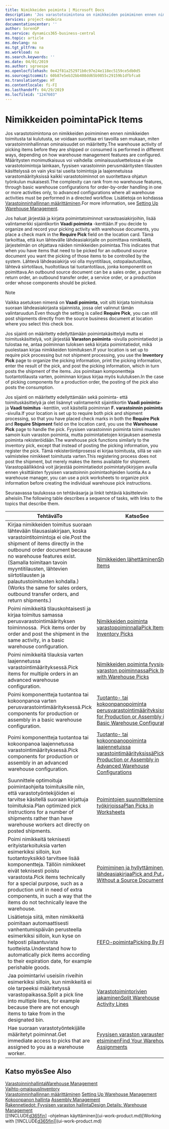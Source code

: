 ```yaml
---
title: Nimikkeiden poiminta | Microsoft Docs
description: 'Jos varastotoimintona on nimikkeiden poimiminen ennen nimikkeiden toimitusta tai kulutusta, se voidaan suorittaa eri tavoilla sen mukaan, miten varastoinninhallinnan ominaisuudet on määritetty. [Määritysten](../configure-warehouse-processes.md) monimutkaisuus voi vaihdella: ominaisuusluettelossa ei ole varastotoimintoja lainkaan, tilauskohtaisessa fyysisen varastoinnin perusmäärityksissä käsittelytoimintoja on vain muutama toiminto, kun laajennetuissa varastomäärityksissä kaikki varastotoiminnot tehdään ohjatun työnkulun mukaisesti.'
services: project-madeira
documentationcenter: ''
author: SorenGP
ms.service: dynamics365-business-central
ms.topic: article
ms.devlang: na
ms.tgt_pltfrm: na
ms.workload: na
ms.search.keywords: ''
ms.date: 04/01/2019
ms.author: sgroespe
ms.openlocfilehash: 0e42f81a252971b0c97e24e118ec5159ce5db0d5
ms.sourcegitcommit: 60b87e5eb32bb408dd65b9855c29159b1dfbfca8
ms.translationtype: HT
ms.contentlocale: fi-FI
ms.lasthandoff: 04/29/2019
ms.locfileid: "1247603"
---
```

# <a name="pick-items"></a><span data-ttu-id="ba57a-104">Nimikkeiden poiminta</span><span class="sxs-lookup"><span data-stu-id="ba57a-104">Pick Items</span></span>
<span data-ttu-id="ba57a-105">Jos varastotoimintona on nimikkeiden poimiminen ennen nimikkeiden toimitusta tai kulutusta, se voidaan suorittaa eri tavoilla sen mukaan, miten varastoinninhallinnan ominaisuudet on määritetty.</span><span class="sxs-lookup"><span data-stu-id="ba57a-105">The warehouse activity of picking items before they are shipped or consumed is performed in different ways, depending on how warehouse management features are configured.</span></span> <span data-ttu-id="ba57a-106">Määritysten monimutkaisuus voi vaihdella: ominaisuusluettelossa ei ole varastotoimintoja lainkaan, fyysisen varastoinnin perusmääritysten tilausten käsittelyssä on vain yksi tai useita toimintoja ja laajennetuissa varastomäärityksissä kaikki varastotoiminnot on suoritettava ohjatun työnkulun mukaisesti.</span><span class="sxs-lookup"><span data-stu-id="ba57a-106">The complexity can rank from no warehouse features, through basic warehouse configurations for order-by-order handling in one or more activities only, to advanced configurations where all warehouse activities must be performed in a directed workflow.</span></span> <span data-ttu-id="ba57a-107">Lisätietoja on kohdassa [Varastoinninhallinnan määrittäminen](warehouse-setup-warehouse.md).</span><span class="sxs-lookup"><span data-stu-id="ba57a-107">For more information, see [Setting Up Warehouse Management](warehouse-setup-warehouse.md).</span></span>

<span data-ttu-id="ba57a-108">Jos haluat järjestää ja kirjata poimintatoiminnot varastoasiakirjoihin, lisää valintamerkki sijaintikortin **Vaadi poiminta** -kenttään.</span><span class="sxs-lookup"><span data-stu-id="ba57a-108">If you decide to organize and record your picking activity with warehouse documents, you place a check mark in the **Require Pick** field on the location card.</span></span> <span data-ttu-id="ba57a-109">Tämä tarkoittaa, että kun lähtevälle lähdeasiakirjalle on poimittava nimikkeitä, järjestelmän on ohjattava näiden nimikkeiden poimintaa.</span><span class="sxs-lookup"><span data-stu-id="ba57a-109">This indicates that when you have items that need to be picked for an outbound source document you want the picking of those items to be controlled by the system.</span></span> <span data-ttu-id="ba57a-110">Lähtevä lähdeasiakirja voi olla myyntitilaus, ostopalautustilaus, lähtevä siirtotilaus, huoltotilaus tai tuotantotilaus, jonka komponentit on poimittava.</span><span class="sxs-lookup"><span data-stu-id="ba57a-110">An outbound source document can be a sales order, a purchase return order, an outbound transfer order, a service order, or a production order whose components should be picked.</span></span>

> [!NOTE]
> <span data-ttu-id="ba57a-111">Vaikka asetuksen nimenä on **Vaadi poiminta**, voit silti kirjata toimituksia suoraan lähdeasiakirjasta sijainnista, jossa olet valinnut tämän valintaruudun.</span><span class="sxs-lookup"><span data-stu-id="ba57a-111">Even though the setting is called **Require Pick**, you can still post shipments directly from the source business document at location where you select this check box.</span></span>

<span data-ttu-id="ba57a-112">Jos sijainti on määritetty edellyttämään poimintakäsittelyä mutta ei toimituskäsittelyä, voit järjestää **Varaston poiminta** -sivulla poimintatiedot ja tulostaa ne, antaa poiminnan tuloksen sekä kirjata poimintatiedot, mikä puolestaan kirjaa nimikkeiden toimituksen.</span><span class="sxs-lookup"><span data-stu-id="ba57a-112">If your location is set up to require pick processing but not shipment processing, you use the **Inventory Pick** page to organize the picking information, print the picking information, enter the result of the pick, and post the picking information, which in turn posts the shipment of the items.</span></span> <span data-ttu-id="ba57a-113">Jos poimitaan komponentteja tuotantotilausta varten, poiminnan kirjaus kirjaa myös kulutuksen.</span><span class="sxs-lookup"><span data-stu-id="ba57a-113">In the case of picking components for a production order, the posting of the pick also posts the consumption.</span></span>

<span data-ttu-id="ba57a-114">Jos sijainti on määritetty edellyttämään sekä poiminta- että toimituskäsittelyä ja olet lisännyt valintamerkit sijaintikortin **Vaadi poiminta**- ja **Vaadi toimitus** -kenttiin, voit käsitellä poiminnan **F. varastoinnin poiminta** -sivulla.</span><span class="sxs-lookup"><span data-stu-id="ba57a-114">If your location is set up to require both pick and shipment processing, so that you have placed check marks in both the **Require Pick** and **Require Shipment** field on the location card, you use the **Warehouse Pick** page to handle the pick.</span></span> <span data-ttu-id="ba57a-115">Fyysisen varastoinnin poiminta toimii muuten samoin kuin varaston poiminta, mutta poimintatietojen kirjauksen asemesta poiminta rekisteröidään.</span><span class="sxs-lookup"><span data-stu-id="ba57a-115">The warehouse pick functions similarly to the inventory pick, except that instead of posting the picking information, you register the pick.</span></span> <span data-ttu-id="ba57a-116">Tämä rekisteröintiprosessi ei kirjaa toimitusta, sillä se vain valmistelee nimikkeet toimitusta varten.</span><span class="sxs-lookup"><span data-stu-id="ba57a-116">This registering process does not post the shipment, but merely makes the items available for shipment.</span></span> <span data-ttu-id="ba57a-117">Varastopäällikkönä voit järjestää poimintatiedot poimintatyökirjojen avulla ennen yksittäisten fyysisen varastoinnin poimintaohjeiden luontia.</span><span class="sxs-lookup"><span data-stu-id="ba57a-117">As a warehouse manager, you can use a pick worksheets to organize pick information before creating the individual warehouse pick instructions.</span></span>

<span data-ttu-id="ba57a-118">Seuraavassa taulukossa on tehtäväsarja ja linkit tehtäviä käsitteleviin aiheisiin.</span><span class="sxs-lookup"><span data-stu-id="ba57a-118">The following table describes a sequence of tasks, with links to the topics that describe them.</span></span>   

|<span data-ttu-id="ba57a-119">**Tehtävä**</span><span class="sxs-lookup"><span data-stu-id="ba57a-119">**To**</span></span>|<span data-ttu-id="ba57a-120">**Katso**</span><span class="sxs-lookup"><span data-stu-id="ba57a-120">**See**</span></span>|
|------------|-------------|  
|<span data-ttu-id="ba57a-121">Kirjaa nimikkeiden toimitus suoraan lähtevään tilausasiakirjaan, koska varastointitoimintoja ei ole.</span><span class="sxs-lookup"><span data-stu-id="ba57a-121">Post the shipment of items directly in the outbound order document because no warehouse features exist.</span></span> <span data-ttu-id="ba57a-122">(Samalla toimitaan tavoin myyntitilausten, lähtevien siirtotilausten ja palautustoimitusten kohdalla.)</span><span class="sxs-lookup"><span data-stu-id="ba57a-122">(Works the same for sales orders, outbound transfer orders, and return shipments.)</span></span>|[<span data-ttu-id="ba57a-123">Nimikkeiden lähettäminen</span><span class="sxs-lookup"><span data-stu-id="ba57a-123">Ship Items</span></span>](warehouse-how-ship-items.md)|  
|<span data-ttu-id="ba57a-124">Poimi nimikkeitä tilauskohtaisesti ja kirjaa toimitus samassa perusvarastointimäärityksen toiminnossa.  </span><span class="sxs-lookup"><span data-stu-id="ba57a-124">Pick items order by order and post the shipment in the same activity, in a basic warehouse configuration.</span></span>|[<span data-ttu-id="ba57a-125">Nimikkeiden poiminta varastopoiminnalla</span><span class="sxs-lookup"><span data-stu-id="ba57a-125">Pick Items with Inventory Picks</span></span>](warehouse-how-to-pick-items-with-inventory-picks.md)|
|<span data-ttu-id="ba57a-126">Poimi nimikkeitä tilauksia varten laajennetussa varastointimäärityksessä.</span><span class="sxs-lookup"><span data-stu-id="ba57a-126">Pick items for multiple orders in an advanced warehouse configuration.</span></span>|[<span data-ttu-id="ba57a-127">Nimikkeiden poiminta fyysisen varaston poiminnassa</span><span class="sxs-lookup"><span data-stu-id="ba57a-127">Pick Items with Warehouse Picks</span></span>](warehouse-how-to-pick-items-for-warehouse-shipment.md)|  
|<span data-ttu-id="ba57a-128">Poimi komponentteja tuotantoa tai kokoonpanoa varten perusvarastointimäärityksessä.</span><span class="sxs-lookup"><span data-stu-id="ba57a-128">Pick components for production or assembly in a basic warehouse configuration.</span></span>|[<span data-ttu-id="ba57a-129">Tuotanto- tai kokoonpanopoiminta perusvarastointimäärityksissä</span><span class="sxs-lookup"><span data-stu-id="ba57a-129">Pick for Production or Assembly in Basic Warehouse Configurations</span></span>](warehouse-how-to-pick-for-production.md)|
|<span data-ttu-id="ba57a-130">Poimi komponentteja tuotantoa tai kokoonpanoa laajennetussa varastointimäärityksessä.</span><span class="sxs-lookup"><span data-stu-id="ba57a-130">Pick components for production or assembly in an advanced warehouse configuration.</span></span>|[<span data-ttu-id="ba57a-131">Tuotanto- tai kokoonpanopoiminta laajennetuissa varastointimäärityksissä</span><span class="sxs-lookup"><span data-stu-id="ba57a-131">Pick for Production or Assembly in Advanced Warehouse Configurations</span></span>](warehouse-how-to-pick-for-internal-operations-in-advanced-warehousing.md)|  
|<span data-ttu-id="ba57a-132">Suunnittele optimoituja poimintaohjeita toimituksille niin, että varastotyöntekijöiden ei tarvitse käsitellä suoraan kirjattuja toimituksia.</span><span class="sxs-lookup"><span data-stu-id="ba57a-132">Plan optimized pick instructions for a number of shipments rather than have warehouse workers act directly on posted shipments.</span></span>|[<span data-ttu-id="ba57a-133">Poimintojen suunnitteleminen työkirjoissa</span><span class="sxs-lookup"><span data-stu-id="ba57a-133">Plan Picks in Worksheets</span></span>](warehouse-how-to-plan-picks-in-worksheets.md)|  
|<span data-ttu-id="ba57a-134">Poimi nimikkeitä teknisesti erityistarkoituksia varten esimerkiksi silloin, kun tuotantoyksikkö tarvitsee lisää komponentteja. Tällöin nimikkeet eivät teknisesti poistu varastosta.</span><span class="sxs-lookup"><span data-stu-id="ba57a-134">Pick items technically for a special purpose, such as a production unit in need of extra components, in such a way that the items do not technically leave the warehouse.</span></span>|[<span data-ttu-id="ba57a-135">Poimiminen ja hyllyttäminen ilman lähdeasiakirjaa</span><span class="sxs-lookup"><span data-stu-id="ba57a-135">Pick and Put Away Without a Source Document</span></span>](warehouse-how-to-create-put-aways-from-internal-put-aways.md)|
|<span data-ttu-id="ba57a-136">Lisätietoja siitä, miten nimikkeitä poimitaan automaattisesti vanhentumispäivän perusteella esimerkiksi silloin, kun kyse on helposti pilaantuvista tuotteista.</span><span class="sxs-lookup"><span data-stu-id="ba57a-136">Understand how to automatically pick items according to their expiration date, for example perishable goods.</span></span>|[<span data-ttu-id="ba57a-137">FEFO-poiminta</span><span class="sxs-lookup"><span data-stu-id="ba57a-137">Picking By FEFO</span></span>](warehouse-picking-by-fefo.md)|
|<span data-ttu-id="ba57a-138">Jaa poimintarivi useisiin riveihin esimerkiksi silloin, kun nimikkeitä ei ole tarpeeksi määritetyssä varastopaikassa.</span><span class="sxs-lookup"><span data-stu-id="ba57a-138">Split a pick line into multiple lines, for example because there are not enough items to take from in the designated bin.</span></span>|[<span data-ttu-id="ba57a-139"> Varastotoimintorivien jakaminen</span><span class="sxs-lookup"><span data-stu-id="ba57a-139">Split Warehouse Activity Lines</span></span>](warehouse-how-to-split-warehouse-activity-lines.md)|
|<span data-ttu-id="ba57a-140">Hae suoraan varastotyöntekijälle määritetyt poiminnat.</span><span class="sxs-lookup"><span data-stu-id="ba57a-140">Get immediate access to picks that are assigned to you as a warehouse worker.</span></span>|[<span data-ttu-id="ba57a-141">Fyysisen varaston varausten etsiminen</span><span class="sxs-lookup"><span data-stu-id="ba57a-141">Find Your Warehouse Assignments</span></span>](warehouse-how-to-find-your-warehouse-assignments.md)|  

## <a name="see-also"></a><span data-ttu-id="ba57a-142">Katso myös</span><span class="sxs-lookup"><span data-stu-id="ba57a-142">See Also</span></span>  
[<span data-ttu-id="ba57a-143">Varastoinninhallinta</span><span class="sxs-lookup"><span data-stu-id="ba57a-143">Warehouse Management</span></span>](warehouse-manage-warehouse.md)  
[<span data-ttu-id="ba57a-144">Vaihto-omaisuus</span><span class="sxs-lookup"><span data-stu-id="ba57a-144">Inventory</span></span>](inventory-manage-inventory.md)  
<span data-ttu-id="ba57a-145">[Varastoinninhallinnan määrittäminen](warehouse-setup-warehouse.md)   </span><span class="sxs-lookup"><span data-stu-id="ba57a-145">[Setting Up Warehouse Management](warehouse-setup-warehouse.md)   </span></span>  
<span data-ttu-id="ba57a-146">[Kokoonpanon hallinta](assembly-assemble-items.md)  </span><span class="sxs-lookup"><span data-stu-id="ba57a-146">[Assembly Management](assembly-assemble-items.md)  </span></span>  
[<span data-ttu-id="ba57a-147">Rakennetiedot: Fyysisen varaston hallinta</span><span class="sxs-lookup"><span data-stu-id="ba57a-147">Design Details: Warehouse Management</span></span>](design-details-warehouse-management.md)  
<span data-ttu-id="ba57a-148">[[!INCLUDE[d365fin](includes/d365fin_md.md)] -ohjelman käyttäminen](ui-work-product.md)</span><span class="sxs-lookup"><span data-stu-id="ba57a-148">[Working with [!INCLUDE[d365fin](includes/d365fin_md.md)]](ui-work-product.md)</span></span>
